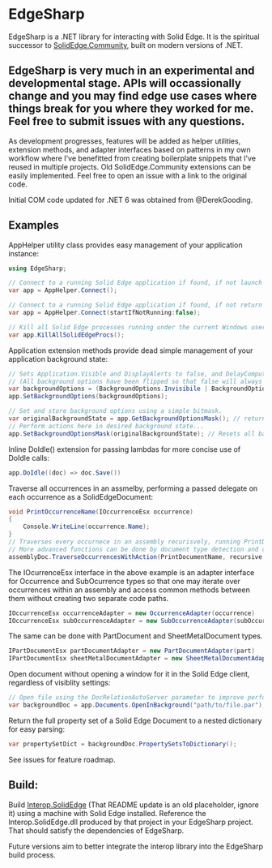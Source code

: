 # EdgeSharp

EdgeSharp is a .NET library for interacting with Solid Edge. It is the spiritual successor to [SolidEdge.Community](https://github.com/SolidEdgeCommunity/SolidEdge.Community), built on modern versions of .NET.
## EdgeSharp is very much in an experimental and developmental stage. APIs will occassionally change and you may find edge use cases where things break for you where they worked for me. Feel free to submit issues with any questions.

As development progresses, features will be added as helper utilities, extension methods, and adapter interfaces based on patterns in my own workflow where I've benefitted from creating boilerplate snippets that I've reused in multiple projects. Old SolidEdge.Community extensions can be easily implemented. Feel free to open an issue with a link to the original code.

Initial COM code updated for .NET 6 was obtained from @DerekGooding.

## Examples

AppHelper utility class provides easy management of your application instance:

```C#
using EdgeSharp;

// Connect to a running Solid Edge application if found, if not launch one.
var app = AppHelper.Connect();

// Connect to a running Solid Edge application if found, if not return null.
var app = AppHelper.Connect(startIfNotRunning:false);

// Kill all Solid Edge processes running under the current Windows user.
var app.KillAllSolidEdgeProcs();
```

Application extension methods provide dead simple management of your application background state:

```C#
// Sets Application.Visible and DisplayAlerts to false, and DelayCompute to true
// (All background options have been flipped so that false will always be the "default" value in a visible application instance)
var backgroundOptions = (BackgroundOptions.Invisibile | BackgroundOptions.HideAlerts | BackgroundOptions.DelayCompute);
app.SetBackgroundOptions(backgroundOptions);
```

```C#
// Set and store background options using a simple bitmask.
var originalBackgroundState = app.GetBackgroundOptionsMask(); // returns a bitmask int representing the background options set
// Perform actions here in desired background state...
app.SetBackgroundOptionsMask(originalBackgroundState); // Resets all background options to the original state
```

Inline DoIdle() extension for passing lambdas for more concise use of DoIdle calls:

```C#
app.DoIdle((doc) => doc.Save())
```

Traverse all occurrences in an assmelby, performing a passed delegate on each occurrence as a SolidEdgeDocument:

```C#
void PrintOccurrenceName(IOccurrenceEsx occurrence)
{
    Console.WriteLine(occurrence.Name);
}
// Traverses every occurnece in an assembly recurisvely, running PrintDocumentName() to write the doc name to the console.
// More advanced functions can be done by document type detection and casting. More helpers to come.
assemblyDoc.TraverseOccurrencesWithAction(PrintDocumentName, recursive:true);
```

The IOcurrenceEsx interface in the above example is an adapter interface for Occurrence and SubOcurrence types so that one may iterate over occurrences within an assembly and access common methods between them without creating two separate code paths.

```C#
IOccurrenceEsx occurrenceAdapter = new OccurrenceAdapter(occurrence)
IOccurrenceEsx subOccurrenceAdapter = new SubOccurrenceAdapter(subOccurrence);
```

The same can be done with PartDocument and SheetMetalDocument types.

```C#
IPartDocumentEsx partDocumentAdapter = new PartDocumentAdapter(part)
IPartDocumentEsx sheetMetalDocumentAdapter = new SheetMetalDocumentAdapter(sheetMetalPart);
```

Open document without opening a window for it in the Solid Edge client, regardless of visiblity settings:

```C#
// Open file using the DocRelationAutoServer parameter to improve performance.
var backgroundDoc = app.Documents.OpenInBackground("path/to/file.par");
```

Return the full property set of a Solid Edge Document to a nested dictionary for easy parsing:

```C#
var propertySetDict = backgroundDoc.PropertySetsToDictionary();
```

See issues for feature roadmap.

## Build:

Build [Interop.SolidEdge](https://github.com/ChrisClems/Interop.SolidEdge) (That README update is an old placeholder, ignore it) using a machine with Solid Edge installed. Reference the Interop.SolidEdge.dll produced by that project in your EdgeSharp project. That should satisfy the dependencies of EdgeSharp.

Future versions aim to better integrate the interop library into the EdgeSharp build process.
